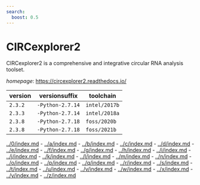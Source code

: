 ```yaml
---
search:
  boost: 0.5
---
```

# CIRCexplorer2

CIRCexplorer2 is a comprehensive and integrative circular RNA analysis toolset.

*homepage*: <https://circexplorer2.readthedocs.io/>

version | versionsuffix | toolchain
--------|---------------|----------
``2.3.2`` | ``-Python-2.7.14`` | ``intel/2017b``
``2.3.3`` | ``-Python-2.7.14`` | ``intel/2018a``
``2.3.8`` | ``-Python-2.7.18`` | ``foss/2020b``
``2.3.8`` | ``-Python-2.7.18`` | ``foss/2021b``

[../0/index.md](0) - [../a/index.md](a) - [../b/index.md](b) - [../c/index.md](c) - [../d/index.md](d) - [../e/index.md](e) - [../f/index.md](f) - [../g/index.md](g) - [../h/index.md](h) - [../i/index.md](i) - [../j/index.md](j) - [../k/index.md](k) - [../l/index.md](l) - [../m/index.md](m) - [../n/index.md](n) - [../o/index.md](o) - [../p/index.md](p) - [../q/index.md](q) - [../r/index.md](r) - [../s/index.md](s) - [../t/index.md](t) - [../u/index.md](u) - [../v/index.md](v) - [../w/index.md](w) - [../x/index.md](x) - [../y/index.md](y) - [../z/index.md](z)

